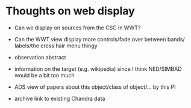 # Thoughts on web display

 - Can we display on sources from the CSC in WWT?

 - Can the WWT view display more controls/fade over between bands/
   labels/the cross hair menu thingy

 - observation abstract

 - information on the target (e.g. wikipedia) since I think
   NED/SIMBAD would be a bit too much

 - ADS view of papers about this object/class of object/...
   by this PI

 - archive link to existing Chandra data

